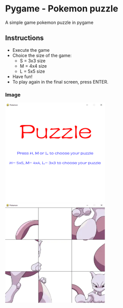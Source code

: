 # Pygame - Pokemon puzzle
A simple game pokemon puzzle in pygame

## Instructions
- Execute the game
- Choice the size of the game:
  * S = 3x3 size
  * M = 4x4 size
  * L = 5x5 size
- Have fun!
- To play again in the final screen, press ENTER.

### Image
![Image](resources/menu.PNG) ![Image](resources/game.PNG)


